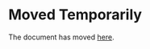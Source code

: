 Moved Temporarily
=================

The document has moved
[here](http://decolereetdespoir.blogspot.com/2016/09/le-cote-sombre-de-la-garde-partagee-une.html).
